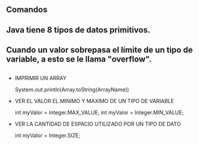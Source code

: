 ## Comandos

## Java tiene 8 tipos de datos primitivos.
## Cuando un valor sobrepasa el límite de un tipo de variable, a esto se le llama "overflow".
##

- IMPRIMIR UN ARRAY

	System.out.println(Array.toString(ArrayName))

- VER EL VALOR EL MINIMO Y MAXIMO DE UN TIPO DE VARIABLE

	int myValor = Integer.MAX_VALUE;
	int myValor = Integer.MIN_VALUE;

- VER LA CANTIDAD DE ESPACIO UTILIZADO POR UN TIPO DE DATO

	int myValor = Integer.SIZE;
